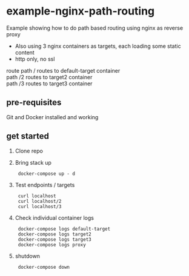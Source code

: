 # example-nginx-path-routing

Example showing how to do path based routing using nginx as reverse proxy  

* Also using 3 nginx containers as targets, each loading some static content  
* http only, no ssl  

route path / routes to default-target container  
path /2 routes to target2 container  
path /3 routes to target3 container  

## pre-requisites

Git and Docker installed and working

## get started

1. Clone repo
2. Bring stack up

        docker-compose up - d

3. Test endpoints / targets

        curl localhost
        curl localhost/2
        curl localhost/3

4. Check individual container logs

        docker-compose logs default-target
        docker-compose logs target2
        docker-compose logs target3
        docker-compose logs proxy

5. shutdown

        docker-compose down 